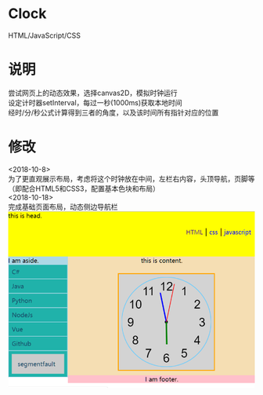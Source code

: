 # Clock
HTML/JavaScript/CSS

# 说明
尝试网页上的动态效果，选择canvas2D，模拟时钟运行  
设定计时器setInterval，每过一秒(1000ms)获取本地时间  
经时/分/秒公式计算得到三者的角度，以及该时间所有指针对应的位置  

# 修改
<2018-10-8>  
为了更直观展示布局，考虑将这个时钟放在中间，左栏右内容，头顶导航，页脚等  
（即配合HTML5和CSS3，配置基本色块和布局）  
<2018-10-18>  
完成基础页面布局，动态侧边导航栏  
![](https://github.com/prophetK/Clock/raw/master/pic2.png)
